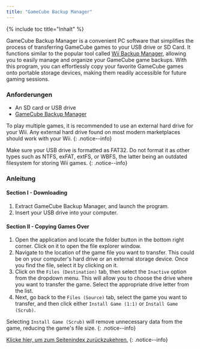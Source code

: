 ```yaml
---
title: "GameCube Backup Manager"
---
```


{% include toc title="Inhalt" %}

GameCube Backup Manager is a convenient PC software that simplifies the process of transferring GameCube games to your USB drive or SD Card. It functions similar to the popular tool called [Wii Backup Manager](wiibackupmanager), allowing you to easily manage and organize your GameCube game backups. With this program, you can effortlessly copy your favorite GameCube games onto portable storage devices, making them readily accessible for future gaming sessions.

### Anforderungen

* An SD card or USB drive
* [GameCube Backup Manager](https://github.com/AxionDrak/GameCube-Backup-Manager/releases)

To play multiple games, it is recommended to use an external hard drive for your Wii. Any external hard drive found on most modern marketplaces should work with your Wii.
{: .notice--info}

Make sure your USB drive is formatted as FAT32. Do not format it as other types such as NTFS, exFAT, extFS, or WBFS, the latter being an outdated filesystem for storing Wii games.
{: .notice--info}

### Anleitung

#### Section I - Downloading

1. Extract GameCube Backup Manager, and launch the program.
1. Insert your USB drive into your computer.

#### Section II - Copying Games Over

1. Open the application and locate the folder button in the bottom right corner. Click on it to open the file explorer window.
1. Navigate to the location of the game file you want to transfer. This could be on your computer's hard drive or an external storage device. Once you find the file, select it by clicking on it.
1. Click on the `Files (Destination)` tab, then select the `Inactive` option from the dropdown menu. This will allow you to choose the drive where you want to transfer the game. Select the appropriate drive letter from the list.
1. Next, go back to the `Files (Source)` tab, select the game you want to transfer, and then click either `Install Game (1:1)` or `Install Game (Scrub)`.

Selecting `Install Game (Scrub)` will remove unnecessary data from the game, reducing the game's file size.
{: .notice--info}

[Klicke hier, um zum Seitenindex zurückzukehren.](site-navigation)
{: .notice--info}
